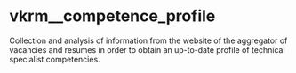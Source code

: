 # vkrm__competence_profile
Collection and analysis of information from the website of the aggregator of vacancies and resumes in order to obtain an up-to-date profile of technical specialist competencies.
